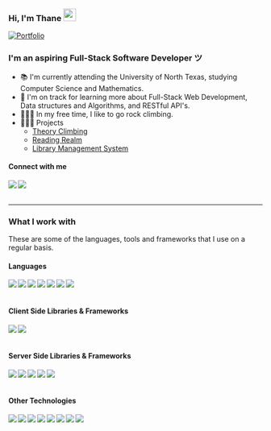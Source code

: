 ### Hi, I'm Thane <img src="https://media.giphy.com/media/hvRJCLFzcasrR4ia7z/giphy.gif" width="25px">
[![Portfolio](https://img.shields.io/website?down_message=%E2%96%BC&label=Portfolio&style=for-the-badge&up_message=%E2%96%B2&url=http%3A%2F%2Fdipanjande.com%2F)](https://thanetate.dev)

<h3>I'm an aspiring Full-Stack Software Developer ツ</h3>

- 📚 I'm currently attending the University of North Texas, studying Computer Science and Mathematics. 
- 🌱 I'm on track for learning more about Full-Stack Web Development, Data structures and Algorithms, and RESTful API's.
- 🧗🏻‍♂️ In my free time, I like to go rock climbing.
- 👨🏼‍💻 Projects
  - [Theory Climbing](https://github.com/thanetate/Clothing-Website)
  - [Reading Realm](https://github.com/thanetate/Reading-Realm)
  - [Library Management System](https://github.com/thanetate/Library-Management-System)
 

#### Connect with me

<a href="https://www.linkedin.com/in/thanetate/"><img align="left" src="https://img.shields.io/badge/LinkedIn-0A66C2?&style=for-the-badge&logo=LinkedIn&logoColor=white" /></a>
<a href="mailto:thanetate1@gmail.com"><img align="left" src="https://img.shields.io/badge/Email-EA4335?&style=for-the-badge&logo=Gmail&logoColor=white" /></a>

<br/><br/>

---

### What I work with

<p>These are some of the languages, tools and frameworks that I use on a regular basis.</p>

<h4>Languages</h4>
<p>
  <img align="left" src="https://img.shields.io/badge/JavaScript-1c1c1c?&style=flat-square&logo=JavaScript" />
  <img align="left" src="https://img.shields.io/badge/TypeScript-1c1c1c?&style=flat-square&logo=TypeScript" />
  <img align="left" src="https://img.shields.io/badge/C-1c1c1c?&style=flat-square&logo=C" />
  <img align="left" src="https://img.shields.io/badge/C++-1c1c1c?&style=flat-square&logo=C%2B%2B&logoColor=00599C" />
  <img align="left" src="https://img.shields.io/badge/Go-1c1c1c?&style=flat-square&logo=Go" />
  <img align="left" src="https://img.shields.io/badge/HTML-1c1c1c?&style=flat-square&logo=HTML5" />
  <img align="left" src="https://img.shields.io/badge/CSS-1c1c1c?&style=flat-square&logo=CSS3&logoColor=1572B6" />
</p>
  
<br/><br/>

<h4>Client Side Libraries & Frameworks</h4>
<p>
   <img align="left" src="https://img.shields.io/badge/Next-1c1c1c?&style=flat-square&logo=Next.js" />
   <img align="left" src="https://img.shields.io/badge/React-1c1c1c?&style=flat-square&logo=React" />
</p>
  
<br/><br/>

<h4>Server Side Libraries & Frameworks</h4>
<p>
   <img align="left" src="https://img.shields.io/badge/Node-1c1c1c?&style=flat-square&logo=Node.js" />
   <img align="left" src="https://img.shields.io/badge/Express-1c1c1c?&style=flat-square&logo=Express" />
   <img align="left" src="https://img.shields.io/badge/Supabase-1c1c1c?&style=flat-square&logo=Supabase" />
   <img align="left" src="https://img.shields.io/badge/MongoDB-1c1c1c?&style=flat-square&logo=MongoDB" />
   <img align="left" src="https://img.shields.io/badge/SQL-1c1c1c?&style=flat-square&logo=SQL" />
</p>

<br/><br/>

<h4>Other Technologies</h4>
<p>
   <img align="left" src="https://img.shields.io/badge/Vercel-1c1c1c?&style=flat-square&logo=Vercel" />
   <img align="left" src="https://img.shields.io/badge/Visual Studio Code-1c1c1c?&style=flat-square&logo=Visual Studio Code" />
   <img align="left" src="https://img.shields.io/badge/Git-1c1c1c?&style=flat-square&logo=Git" />
   <img align="left" src="https://img.shields.io/badge/GitHub-1c1c1c?&style=flat-square&logo=GitHub" />
   <img align="left" src="https://img.shields.io/badge/GitLab-1c1c1c?&style=flat-square&logo=GitLab" />
   <img align="left" src="https://img.shields.io/badge/Infisical-1c1c1c?&style=flat-square&logo=Infisical" />
   <img align="left" src="https://img.shields.io/badge/Jira-1c1c1c?&style=flat-square&logo=Jira" />
   <img align="left" src="https://img.shields.io/badge/Figma-1c1c1c?&style=flat-square&logo=Figma" />
</p>

<br/><br/>
